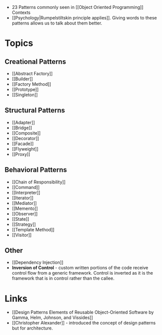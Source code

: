 * 23 Patterns commonly seen in [[Object Oriented Programming]] Contexts
* [[Psychology|Rumpelstiltskin principle applies]]. Giving words to these patterns allows us to talk about them better. 

# Topics
## Creational Patterns
* [[Abstract Factory]]
* [[Builder]]
* [[Factory Method]]
* [[Prototype]]
* [[Singleton]]
## Structural Patterns
* [[Adapter]]
* [[Bridge]]
* [[Composite]]
* [[Decorator]]
* [[Facade]]
* [[Flyweight]]
* [[Proxy]]
## Behavioral Patterns
* [[Chain of Responsibility]]
* [[Command]]
* [[Interpreter]]
* [[Iterator]]
* [[Mediator]]
* [[Memento]]
* [[Observer]]
* [[State]]
* [[Strategy]]
* [[Template Method]]
* [[Visitor]]
## Other
* [[Dependency Injection]]
* **Inversion of Control** - custom written portions of the code receive control flow from a generic framework. Control is inverted as it is the framework that is in control rather than the callee.
# Links
* [[Design Patterns Elements of Reusable Object-Oriented Software by Gamma, Helm, Johnson, and Vissides]]
* [[Christopher Alexander]] - introduced the concept of design patterns but for architecture. 